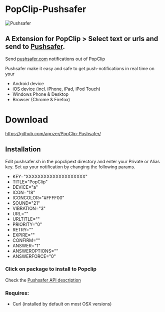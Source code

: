 # PopClip-Pushsafer
![Pushsafer](https://www.pushsafer.com/de/assets/logos/logo.png)

## A Extension for PopClip > Select text or urls and send to [Pushsafer](https://www.pushsafer.com/).

Send [pushsafer.com](https://www.pushsafer.com) notifications out of PopClip

Pushsafer make it easy and safe to get push-notifications in real time on your
- Android device
- iOS device (incl. iPhone, iPad, iPod Touch)
- Windows Phone & Desktop
- Browser (Chrome & Firefox)

# Download
https://github.com/appzer/PopClip-Pushsafer/

## Installation
Edit pushsafer.sh in the popclipext directory and enter your Private or Alias key.
Set up your notification by changing the following params.
* KEY="XXXXXXXXXXXXXXXXXXXX"
* TITLE="PopClip"
* DEVICE="a"
* ICON="18"
* ICONCOLOR="#FFFF00"
* SOUND="21"
* VIBRATION="3"
* URL=""
* URLTITLE=""
* PRIORITY="0"
* RETRY=""
* EXPIRE=""
* CONFIRM=""
* ANSWER="1"
* ANSWEROPTIONS=""
* ANSWERFORCE="0"

### Click on package to install to Popclip

Check the [Pushsafer API description](https://www.pushsafer.com/en/pushapi)

### Requires:
* Curl (installed by default on most OSX versions)
